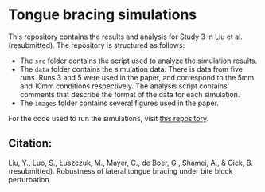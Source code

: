 # Tongue bracing simulations

This repository contains the results and analysis for Study 3 in Liu et al. (resubmitted). The repository is structured as follows:
* The `src` folder contains the script used to analyze the simulation results.
* The `data` folder contains the simulation data. There is data from five runs. Runs 3 and 5 were used in the paper, and correspond to the 5mm and 10mm conditions respectively. The analysis script contains comments that describe the format of the data for each simulation.
* The `images` folder contains several figures used in the paper.

For the code used to run the simulations, visit [this repository](https://github.com/connormayer/artisynth_models/tree/bracing).
## Citation:

Liu, Y., Luo, S., Łuszczuk, M., Mayer, C., de Boer, G., Shamei, A., & Gick, B. (resubmitted). Robustness of lateral tongue bracing under bite block perturbation.
